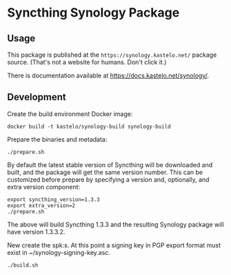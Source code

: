 Syncthing Synology Package
==========================

Usage
-----

This package is published at the `https://synology.kastelo.net/` package
source. (That's not a website for humans. Don't click it.)

There is documentation available at https://docs.kastelo.net/synology/.

Development
-----------

Create the build environment Docker image:

```
docker build -t kastelo/synology-build synology-build
```

Prepare the binaries and metadata:

```
./prepare.sh
```

By default the latest stable version of Syncthing will be downloaded and
built, and the package will get the same version number. This can be
customized before prepare by specifying a version and, optionally, and extra
version component:

```
export syncthing_version=1.3.3
export extra_version=2
./prepare.sh
```

The above will build Syncthing 1.3.3 and the resulting Synology package will
have version 1.3.3.2.

New create the spk:s. At this point a signing key in PGP export format must
exist in ~/synology-signing-key.asc.

```
./build.sh
```

